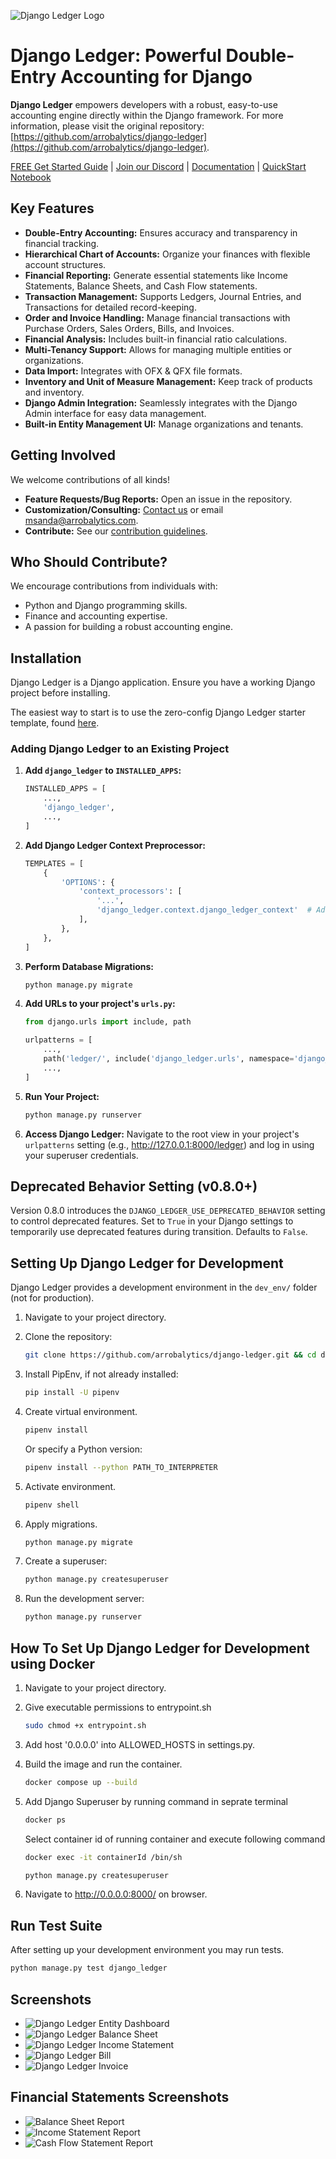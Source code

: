 ![Django Ledger Logo](https://us-east-1.linodeobjects.com/django-ledger/logo/django-ledger-logo@2x.png)

# Django Ledger: Powerful Double-Entry Accounting for Django

**Django Ledger** empowers developers with a robust, easy-to-use accounting engine directly within the Django framework.  For more information, please visit the original repository: [https://github.com/arrobalytics/django-ledger](https://github.com/arrobalytics/django-ledger).

[FREE Get Started Guide](https://www.djangoledger.com/get-started) | [Join our Discord](https://discord.gg/c7PZcbYgrc) | [Documentation](https://django-ledger.readthedocs.io/en/latest/) | [QuickStart Notebook](https://github.com/arrobalytics/django-ledger/blob/develop/notebooks/QuickStart%20Notebook.ipynb)

## Key Features

*   **Double-Entry Accounting:** Ensures accuracy and transparency in financial tracking.
*   **Hierarchical Chart of Accounts:** Organize your finances with flexible account structures.
*   **Financial Reporting:** Generate essential statements like Income Statements, Balance Sheets, and Cash Flow statements.
*   **Transaction Management:**  Supports Ledgers, Journal Entries, and Transactions for detailed record-keeping.
*   **Order and Invoice Handling:**  Manage financial transactions with Purchase Orders, Sales Orders, Bills, and Invoices.
*   **Financial Analysis:** Includes built-in financial ratio calculations.
*   **Multi-Tenancy Support:**  Allows for managing multiple entities or organizations.
*   **Data Import:** Integrates with OFX & QFX file formats.
*   **Inventory and Unit of Measure Management:** Keep track of products and inventory.
*   **Django Admin Integration:** Seamlessly integrates with the Django Admin interface for easy data management.
*   **Built-in Entity Management UI:** Manage organizations and tenants.

## Getting Involved

We welcome contributions of all kinds!

*   **Feature Requests/Bug Reports:**  Open an issue in the repository.
*   **Customization/Consulting:**  [Contact us](https://www.miguelsanda.com/work-with-me/) or email msanda@arrobalytics.com.
*   **Contribute:** See our [contribution guidelines](https://github.com/arrobalytics/django-ledger/blob/master/Contribute.md).

## Who Should Contribute?

We encourage contributions from individuals with:

*   Python and Django programming skills.
*   Finance and accounting expertise.
*   A passion for building a robust accounting engine.

## Installation

Django Ledger is a Django application.  Ensure you have a working Django project before installing.

The easiest way to start is to use the zero-config Django Ledger starter template, found [here](https://github.com/arrobalytics/django-ledger-starter).

### Adding Django Ledger to an Existing Project

1.  **Add `django_ledger` to `INSTALLED_APPS`:**

    ```python
    INSTALLED_APPS = [
        ...,
        'django_ledger',
        ...,
    ]
    ```

2.  **Add Django Ledger Context Preprocessor:**

    ```python
    TEMPLATES = [
        {
            'OPTIONS': {
                'context_processors': [
                    '...',
                    'django_ledger.context.django_ledger_context'  # Add this line
                ],
            },
        },
    ]
    ```

3.  **Perform Database Migrations:**

    ```bash
    python manage.py migrate
    ```

4.  **Add URLs to your project's `urls.py`:**

    ```python
    from django.urls import include, path

    urlpatterns = [
        ...,
        path('ledger/', include('django_ledger.urls', namespace='django_ledger')),
        ...,
    ]
    ```

5.  **Run Your Project:**

    ```bash
    python manage.py runserver
    ```

6.  **Access Django Ledger:** Navigate to the root view in your project's `urlpatterns` setting (e.g., http://127.0.0.1:8000/ledger) and log in using your superuser credentials.

## Deprecated Behavior Setting (v0.8.0+)

Version 0.8.0 introduces the `DJANGO_LEDGER_USE_DEPRECATED_BEHAVIOR` setting to control deprecated features.  Set to `True` in your Django settings to temporarily use deprecated features during transition. Defaults to `False`.

## Setting Up Django Ledger for Development

Django Ledger provides a development environment in the `dev_env/` folder (not for production).

1.  Navigate to your project directory.
2.  Clone the repository:

    ```bash
    git clone https://github.com/arrobalytics/django-ledger.git && cd django-ledger
    ```
3. Install PipEnv, if not already installed:

    ```bash
    pip install -U pipenv
    ```

4. Create virtual environment.

    ```bash
    pipenv install
    ```

    Or specify a Python version:

    ```bash
    pipenv install --python PATH_TO_INTERPRETER
    ```

5. Activate environment.

    ```bash
    pipenv shell
    ```

6. Apply migrations.

    ```bash
    python manage.py migrate
    ```

7.  Create a superuser:

    ```bash
    python manage.py createsuperuser
    ```

8.  Run the development server:

    ```bash
    python manage.py runserver
    ```

## How To Set Up Django Ledger for Development using Docker

1.  Navigate to your project directory.

2.  Give executable permissions to entrypoint.sh

    ```bash
    sudo chmod +x entrypoint.sh
    ```

3.  Add host '0.0.0.0' into ALLOWED_HOSTS in settings.py.

4.  Build the image and run the container.

    ```bash
    docker compose up --build
    ```

5.  Add Django Superuser by running command in seprate terminal

    ```bash
    docker ps
    ```

    Select container id of running container and execute following command

    ```bash
    docker exec -it containerId /bin/sh
    ```

    ```bash
    python manage.py createsuperuser
    ```

6.  Navigate to http://0.0.0.0:8000/ on browser.

## Run Test Suite

After setting up your development environment you may run tests.

```bash
python manage.py test django_ledger
```

## Screenshots

*   ![Django Ledger Entity Dashboard](https://us-east-1.linodeobjects.com/django-ledger/public/img/django_ledger_entity_dashboard.png)
*   ![Django Ledger Balance Sheet](https://us-east-1.linodeobjects.com/django-ledger/public/img/django_ledger_income_statement.png)
*   ![Django Ledger Income Statement](https://us-east-1.linodeobjects.com/django-ledger/public/img/django_ledger_balance_sheet.png)
*   ![Django Ledger Bill](https://us-east-1.linodeobjects.com/django-ledger/public/img/django_ledger_bill.png)
*   ![Django Ledger Invoice](https://us-east-1.linodeobjects.com/django-ledger/public/img/django_ledger_invoice.png)

## Financial Statements Screenshots

*   ![Balance Sheet Report](https://django-ledger.us-east-1.linodeobjects.com/public/img/BalanceSheetStatement.png)
*   ![Income Statement Report](https://django-ledger.us-east-1.linodeobjects.com/public/img/IncomeStatement.png)
*   ![Cash Flow Statement Report](https://django-ledger.us-east-1.linodeobjects.com/public/img/CashFlowStatement.png)